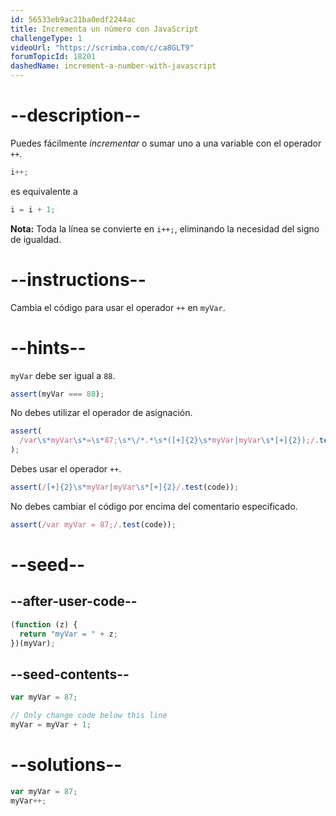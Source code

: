 ```yaml
---
id: 56533eb9ac21ba0edf2244ac
title: Incrementa un número con JavaScript
challengeType: 1
videoUrl: "https://scrimba.com/c/ca8GLT9"
forumTopicId: 18201
dashedName: increment-a-number-with-javascript
---
```


# --description--

Puedes fácilmente <dfn>incrementar</dfn> o sumar uno a una variable con el operador `++`.

```js
i++;
```

es equivalente a

```js
i = i + 1;
```

**Nota:** Toda la línea se convierte en `i++;`, eliminando la necesidad del signo de igualdad.

# --instructions--

Cambia el código para usar el operador `++` en `myVar`.

# --hints--

`myVar` debe ser igual a `88`.

```js
assert(myVar === 88);
```

No debes utilizar el operador de asignación.

```js
assert(
  /var\s*myVar\s*=\s*87;\s*\/*.*\s*([+]{2}\s*myVar|myVar\s*[+]{2});/.test(code)
);
```

Debes usar el operador `++`.

```js
assert(/[+]{2}\s*myVar|myVar\s*[+]{2}/.test(code));
```

No debes cambiar el código por encima del comentario especificado.

```js
assert(/var myVar = 87;/.test(code));
```

# --seed--

## --after-user-code--

```js
(function (z) {
  return "myVar = " + z;
})(myVar);
```

## --seed-contents--

```js
var myVar = 87;

// Only change code below this line
myVar = myVar + 1;
```

# --solutions--

```js
var myVar = 87;
myVar++;
```
